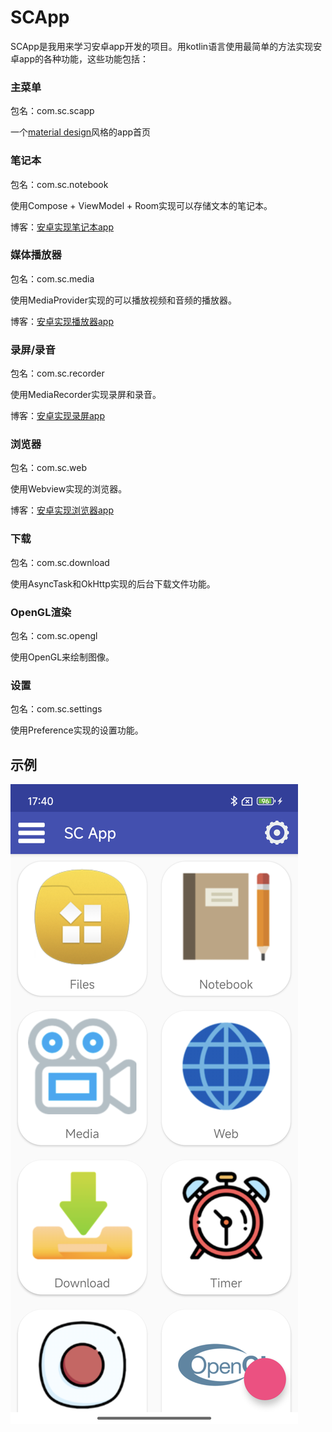 # SCApp

SCApp是我用来学习安卓app开发的项目。用kotlin语言使用最简单的方法实现安卓app的各种功能，这些功能包括：

### 主菜单

包名：com.sc.scapp

一个[material design](https://material.io/develop/android)风格的app首页

### 笔记本

包名：com.sc.notebook

使用Compose + ViewModel + Room实现可以存储文本的笔记本。

博客：[安卓实现笔记本app](https://blog.csdn.net/SSSxCCC/article/details/124041104)

### 媒体播放器

包名：com.sc.media

使用MediaProvider实现的可以播放视频和音频的播放器。

博客：[安卓实现播放器app](https://blog.csdn.net/SSSxCCC/article/details/123797565)

### 录屏/录音

包名：com.sc.recorder

使用MediaRecorder实现录屏和录音。

博客：[安卓实现录屏app](https://blog.csdn.net/SSSxCCC/article/details/119253938)

### 浏览器

包名：com.sc.web

使用Webview实现的浏览器。

博客：[安卓实现浏览器app](https://blog.csdn.net/SSSxCCC/article/details/123798922)

### 下载

包名：com.sc.download

使用AsyncTask和OkHttp实现的后台下载文件功能。

### OpenGL渲染

包名：com.sc.opengl

使用OpenGL来绘制图像。

### 设置

包名：com.sc.settings

使用Preference实现的设置功能。

## 示例

![image](demo/SCApp.png)
